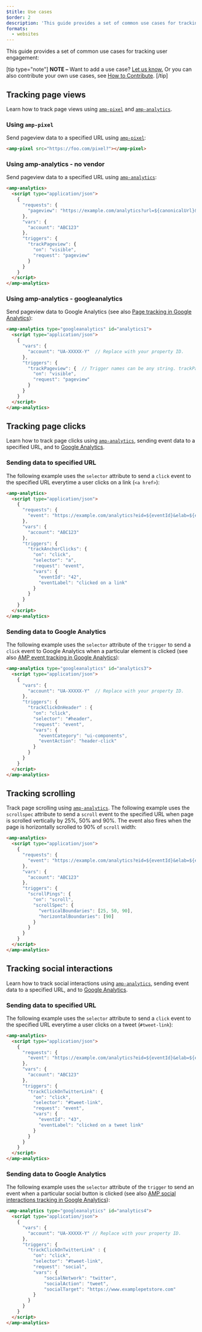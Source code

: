```yaml
---
$title: Use cases
$order: 2
description: 'This guide provides a set of common use cases for tracking user engagement: NOTE – Want to add a use case? Let us know.'
formats:
  - websites
---
```


This guide provides a set of common use cases for tracking user engagement:

[tip type="note"]
**NOTE –** Want to add a use case? [Let us know.](https://github.com/ampproject/docs/issues/new) Or you can also contribute your own use cases, see [How to Contribute](../../../../documentation/guides-and-tutorials/contribute/index.md).
[/tip]

## Tracking page views

Learn how to track page views using [`amp-pixel`](../../../../documentation/components/reference/amp-pixel.md) and [`amp-analytics`](../../../../documentation/components/reference/amp-analytics.md).

### Using `amp-pixel`

Send pageview data to a specified URL using
[`amp-pixel`](../../../../documentation/components/reference/amp-pixel.md):

```html
<amp-pixel src="https://foo.com/pixel?"></amp-pixel>
```

### Using amp-analytics - no vendor

Send pageview data to a specified URL using
[`amp-analytics`](../../../../documentation/components/reference/amp-analytics.md):

```html
<amp-analytics>
  <script type="application/json">
    {
      "requests": {
        "pageview": "https://example.com/analytics?url=${canonicalUrl}&title=${title}&acct=${account}"
      },
      "vars": {
        "account": "ABC123"
      },
      "triggers": {
        "trackPageview": {
          "on": "visible",
          "request": "pageview"
        }
      }
    }
  </script>
</amp-analytics>
```

### Using amp-analytics - googleanalytics

Send pageview data to Google Analytics
(see also [Page tracking in Google Analytics](https://developers.google.com/analytics/devguides/collection/amp-analytics/#page_tracking)):

```html
<amp-analytics type="googleanalytics" id="analytics1">
  <script type="application/json">
    {
      "vars": {
        "account": "UA-XXXXX-Y"  // Replace with your property ID.
      },
      "triggers": {
        "trackPageview": {  // Trigger names can be any string. trackPageview is not a required name.
          "on": "visible",
          "request": "pageview"
        }
      }
    }
  </script>
</amp-analytics>
```

## Tracking page clicks <a name="tracking-page-clicks"></a>

Learn how to track page clicks using
[`amp-analytics`](../../../../documentation/components/reference/amp-analytics.md),
sending event data to a specified URL, and to
[Google Analytics](https://developers.google.com/analytics/devguides/collection/amp-analytics/).

### Sending data to specified URL

The following example uses the `selector` attribute to send a `click` event
to the specified URL everytime a user clicks on a link (`<a href>`):

```html
<amp-analytics>
  <script type="application/json">
    {
      "requests": {
        "event": "https://example.com/analytics?eid=${eventId}&elab=${eventLabel}&acct=${account}"
      },
      "vars": {
        "account": "ABC123"
      },
      "triggers": {
        "trackAnchorClicks": {
          "on": "click",
          "selector": "a",
          "request": "event",
          "vars": {
            "eventId": "42",
            "eventLabel": "clicked on a link"
          }
        }
      }
    }
  </script>
</amp-analytics>
```

### Sending data to Google Analytics

The following example uses the `selector` attribute of the `trigger`
to send a `click` event to Google Analytics when a particular element is clicked
(see also
[AMP event tracking in Google Analytics](https://developers.google.com/analytics/devguides/collection/amp-analytics/#event_tracking)):

```html
<amp-analytics type="googleanalytics" id="analytics3">
  <script type="application/json">
    {
      "vars": {
        "account": "UA-XXXXX-Y"  // Replace with your property ID.
      },
      "triggers": {
        "trackClickOnHeader" : {
          "on": "click",
          "selector": "#header",
          "request": "event",
          "vars": {
            "eventCategory": "ui-components",
            "eventAction": "header-click"
          }
        }
      }
    }
  </script>
</amp-analytics>
```

## Tracking scrolling <a name="tracking-scrolling"></a>

Track page scrolling using [`amp-analytics`](../../../../documentation/components/reference/amp-analytics.md).
The following example uses the `scrollspec` attribute to send a `scroll` event
to the specified URL when page is scrolled vertically by 25%, 50% and 90%.
The event also fires when the page is horizontally scrolled
to 90% of `scroll` width:

```html
<amp-analytics>
  <script type="application/json">
    {
      "requests": {
        "event": "https://example.com/analytics?eid=${eventId}&elab=${eventLabel}&acct=${account}"
      },
      "vars": {
        "account": "ABC123"
      },
      "triggers": {
        "scrollPings": {
          "on": "scroll",
          "scrollSpec": {
            "verticalBoundaries": [25, 50, 90],
            "horizontalBoundaries": [90]
          }
        }
      }
    }
  </script>
</amp-analytics>
```

## Tracking social interactions <a name="tracking-social-interactions"></a>

Learn how to track social interactions using
[`amp-analytics`](../../../../documentation/components/reference/amp-analytics.md),
sending event data to a specified URL, and to
[Google Analytics](https://developers.google.com/analytics/devguides/collection/amp-analytics/).

### Sending data to specified URL

The following example uses the `selector` attribute to send a `click` event
to the specified URL everytime a user clicks on a tweet (`#tweet-link`):

```html
<amp-analytics>
  <script type="application/json">
    {
      "requests": {
        "event": "https://example.com/analytics?eid=${eventId}&elab=${eventLabel}&acct=${account}"
      },
      "vars": {
        "account": "ABC123"
      },
      "triggers": {
        "trackClickOnTwitterLink": {
          "on": "click",
          "selector": "#tweet-link",
          "request": "event",
          "vars": {
            "eventId": "43",
            "eventLabel": "clicked on a tweet link"
          }
        }
      }
    }
  </script>
</amp-analytics>
```

### Sending data to Google Analytics

The following example uses the `selector` attribute of the `trigger`
to send an event when a particular social button is clicked
(see also
[AMP social interactions tracking in Google Analytics](https://developers.google.com/analytics/devguides/collection/amp-analytics/#social_interactions)):

```html
<amp-analytics type="googleanalytics" id="analytics4">
  <script type="application/json">
    {
      "vars": {
        "account": "UA-XXXXX-Y" // Replace with your property ID.
      },
      "triggers": {
        "trackClickOnTwitterLink" : {
          "on": "click",
          "selector": "#tweet-link",
          "request": "social",
          "vars": {
              "socialNetwork": "twitter",
              "socialAction": "tweet",
              "socialTarget": "https://www.examplepetstore.com"
          }
        }
      }
    }
  </script>
</amp-analytics>
```
